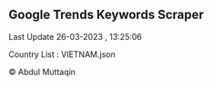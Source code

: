 

## Google Trends Keywords Scraper 
 
Last Update 26-03-2023 , 13:25:06

Country List :
VIETNAM.json



© Abdul Muttaqin 
